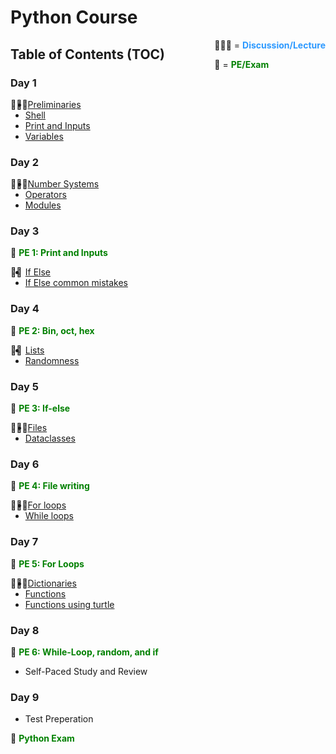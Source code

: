 # Python Course

<div style=float:right>
👨🏽‍🏫 = <span style="color: #2c99ff"><b>Discussion/Lecture</b></span>

🧠 = <span style="color: green"><b>PE/Exam</b></span>
</div>

## Table of Contents (TOC)

### Day 1 

<div style=float:left>👨🏽‍🏫</div> 

- [Preliminaries][ex_0a_preliminaries] 
- [Shell][ex_0b_shell]
- [Print and Inputs][ex_1a_prints_and_inputs]  
- [Variables][ex_1b_variables] 

### Day 2

<div style=float:left>👩🏽‍🏫</div>  

- [Number Systems][ex_2a_number_systems]  
- [Operators][ex_2b_operators]
- [Modules][ex_2c_modules]

### Day 3
🧠 <span style="color: green"><b>PE 1: Print and Inputs</b></span>

<div style=float:left>👨‍🏫</div>  

- [If Else][ex_3a_if_else]  
- [If Else common mistakes][ex_3b_if_else_common_mistakes]

### Day 4
🧠 <span style="color: green"><b>PE 2: Bin, oct, hex</b></span>

<div style=float:left>👩‍🏫</div>   

- [Lists][ex_4a_lists] 
- [Randomness][ex_4b_randomness]

### Day 5
🧠 <span style="color: green"><b>PE 3: If-else</b></span>

<div style=float:left>👨🏽‍🏫</div>   

- [Files][ex_5a_files]
- [Dataclasses][ex_5b_dataclasses] 

### Day 6
🧠 <span style="color: green"><b>PE 4: File writing</b></span>

<div style=float:left>👩🏼‍🏫</div>   

- [For loops][ex_6a_for_loops]
- [While loops][ex_6b_while_loops]

### Day 7
🧠 <span style="color: green"><b>PE 5: For Loops</b></span>

<div style=float:left>👨🏼‍🏫</div>   

- [Dictionaries][ex_7a_dictionaries]
- [Functions][ex_7b_functions]
- [Functions using turtle][ex_8a_functions_using_turtle]  

### Day 8
🧠 <span style="color: green"><b>PE 6: While-Loop, random, and if </b></span>

- Self-Paced Study and Review

### Day 9
- Test Preperation

🧠 <span style="color: green"><b>Python Exam</b></span>



[ex_0a_preliminaries]: https://github.com/python-can-define-radio/python-course/blob/main/classroom_activities/Ch01_Basics/ex_0a_preliminaries.md  
[ex_0b_shell]: https://github.com/python-can-define-radio/python-course/blob/main/classroom_activities/Ch01_Basics/ex_0b_shell.md
[ex_1a_prints_and_inputs]: https://github.com/python-can-define-radio/python-course/blob/main/classroom_activities/Ch01_Basics/ex_1a_print_and_inputs.md
[ex_1b_variables]: https://github.com/python-can-define-radio/python-course/blob/main/classroom_activities/Ch01_Basics/ex_1b_variables.md
[ex_2a_number_systems]: https://github.com/python-can-define-radio/python-course/blob/main/classroom_activities/Ch01_Basics/ex_2a_number_systems.md
[ex_2b_operators]: https://github.com/python-can-define-radio/python-course/blob/main/classroom_activities/Ch01_Basics/ex_2b_operators.md
[ex_2c_modules]: https://github.com/python-can-define-radio/python-course/blob/main/classroom_activities/Ch01_Basics/ex_2c_modules.md
[ex_3a_if_else]: https://github.com/python-can-define-radio/python-course/blob/main/classroom_activities/Ch01_Basics/ex_3a_if_else.md
[ex_3b_if_else_common_mistakes]: https://github.com/python-can-define-radio/python-course/blob/main/classroom_activities/Ch01_Basics/ex_3b_if_else_common_mistakes.md
[ex_4a_lists]: https://github.com/python-can-define-radio/python-course/blob/main/classroom_activities/Ch01_Basics/ex_4a_lists.md
[ex_4b_randomness]: https://github.com/python-can-define-radio/python-course/blob/main/classroom_activities/Ch01_Basics/ex_4b_randomness.md
[ex_5a_files]: https://github.com/python-can-define-radio/python-course/blob/main/classroom_activities/Ch01_Basics/ex_5a_files.md
[ex_5b_dataclasses]: https://github.com/python-can-define-radio/python-course/blob/main/classroom_activities/Ch01_Basics/ex_5b_dataclasses.md
[ex_6a_for_loops]: https://github.com/python-can-define-radio/python-course/blob/main/classroom_activities/Ch01_Basics/ex_6a_for_loops.md
[ex_6b_while_loops]: https://github.com/python-can-define-radio/python-course/blob/main/classroom_activities/Ch01_Basics/ex_6b_while_loops.md
[ex_7a_dictionaries]: https://github.com/python-can-define-radio/python-course/blob/main/classroom_activities/Ch01_Basics/ex_7a_dictionaries.md
[ex_7b_functions]: https://github.com/python-can-define-radio/python-course/blob/main/classroom_activities/Ch01_Basics/ex_7b_functions.md
[ex_8a_functions_using_turtle]: https://github.com/python-can-define-radio/python-course/blob/main/classroom_activities/Ch01_Basics/ex_8a_functions_using_turtle.md
